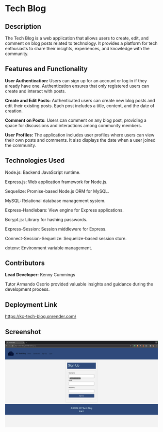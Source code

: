 # Tech Blog

## Description
The Tech Blog is a web application that allows users to create, edit, and comment on blog posts related to technology. It provides a platform for tech enthusiasts to share their insights, experiences, and knowledge with the community.

## Features and Functionality
<b>User Authentication:</b> Users can sign up for an account or log in if they already have one. Authentication ensures that only registered users can create and interact with posts.

<b>Create and Edit Posts:</b> Authenticated users can create new blog posts and edit their existing posts. Each post includes a title, content, and the date of creation.

<b>Comment on Posts:</b> Users can comment on any blog post, providing a space for discussions and interactions among community members.

<b>User Profiles:</b> The application includes user profiles where users can view their own posts and comments. It also displays the date when a user joined the community.

## Technologies Used
Node.js: Backend JavaScript runtime.

Express.js: Web application framework for Node.js.

Sequelize: Promise-based Node.js ORM for MySQL.

MySQL: Relational database management system.

Express-Handlebars: View engine for Express applications.

Bcrypt.js: Library for hashing passwords.

Express-Session: Session middleware for Express.

Connect-Session-Sequelize: Sequelize-based session store.

dotenv: Environment variable management.

## Contributors
<b>Lead Developer:</b> Kenny Cummings

Tutor Armando Osorio provided valuable insights and guidance during the development process.

## Deployment Link
https://kc-tech-blog.onrender.com/

## Screenshot
<img src="./public/images/kc-tech-blog-screenshot.png" alt="Homepage">
